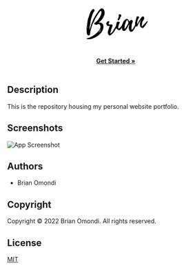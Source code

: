 <p align="center">
 <a href="https://bryanbill.github.io/port">
 <img src="./assets/logo.png" alt="Logo"/>
 </a>
</p>

  <p align="center">
    <br />
    <a href="https://bryanbill.github.io/port"><strong>Get Started »</strong></a>
    <br />
  <br/>
   
  </p>

## Description
This is the repository housing my personal website portfolio. 


## Screenshots

![App Screenshot](./screenshot.png)

## Authors
- Brian Omondi


## Copyright
Copyright © 2022 Brian Omondi. All rights reserved.

## License
 [MIT](./LICENSE)
